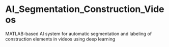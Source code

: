 # AI_Segmentation_Construction_Videos
MATLAB-based AI system for automatic segmentation and labeling of construction elements in videos using deep learning
